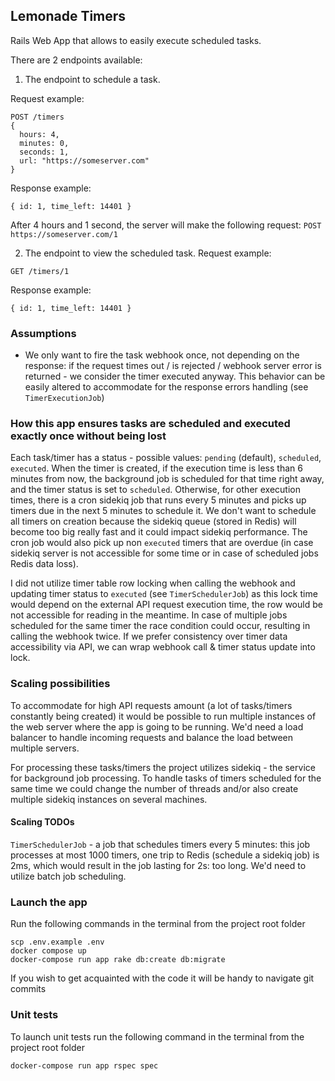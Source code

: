 ## Lemonade Timers

Rails Web App that allows to easily execute scheduled tasks.

There are 2 endpoints available:
1. The endpoint to schedule a task.

Request example:
```
POST /timers
{
  hours: 4,
  minutes: 0,
  seconds: 1,
  url: "https://someserver.com"
}
```

Response example:
```
{ id: 1, time_left: 14401 }
```

After 4 hours and 1 second, the server will make the following request: `POST https://someserver.com/1`

2. The endpoint to view the scheduled task.
Request example:
```
GET /timers/1
```

Response example:
```
{ id: 1, time_left: 14401 }
```

### Assumptions

- We only want to fire the task webhook once, not depending on the response: if the request times out / is rejected / webhook server error is returned - we consider the timer executed anyway. This behavior can be easily altered to accommodate for the response errors handling (see `TimerExecutionJob`)

### How this app ensures tasks are scheduled and executed exactly once without being lost

Each task/timer has a status - possible values: `pending` (default), `scheduled`, `executed`.
When the timer is created, if the execution time is less than 6 minutes from now, the background job is scheduled for that time right away, and the timer status is set to `scheduled`. Otherwise, for other execution times, there is a cron sidekiq job that runs every 5 minutes and picks up timers due in the next 5 minutes to schedule it. We don't want to schedule all timers on creation because the sidekiq queue (stored in Redis) will become too big really fast and it could impact sidekiq performance. The cron job would also pick up non `executed` timers that are overdue (in case sidekiq server is not accessible for some time or in case of scheduled jobs Redis data loss).

I did not utilize timer table row locking when calling the webhook and updating timer status to `executed` (see `TimerSchedulerJob`) as this lock time would depend on the external API request execution time, the row would be not accessible for reading in the meantime. In case of multiple jobs scheduled for the same timer the race condition could occur, resulting in calling the webhook twice. If we prefer consistency over timer data accessibility via API, we can wrap webhook call & timer status update into lock.

### Scaling possibilities

To accommodate for high API requests amount (a lot of tasks/timers constantly being created) it would be possible to run multiple instances of the web server where the app is going to be running. We'd need a load balancer to handle incoming requests and balance the load between multiple servers.

For processing these tasks/timers the project utilizes sidekiq - the service for background job processing. To handle tasks of timers scheduled for the same time we could change the number of threads and/or also create multiple sidekiq instances on several machines.

#### Scaling TODOs

`TimerSchedulerJob` - a job that schedules timers every 5 minutes: this job processes at most 1000 timers, one trip to Redis (schedule a sidekiq job) is 2ms, which would result in the job lasting for 2s: too long. We'd need to utilize batch job scheduling.

### Launch the app

Run the following commands in the terminal from the project root folder
```
scp .env.example .env
docker compose up
docker-compose run app rake db:create db:migrate
```

If you wish to get acquainted with the code it will be handy to navigate git commits

### Unit tests
To launch unit tests run the following command in the terminal from the project root folder

`docker-compose run app rspec spec`
